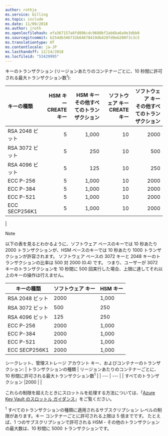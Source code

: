 ```yaml
---
author: rothja
ms.service: billing
ms.topic: include
ms.date: 11/09/2018
ms.author: jroth
ms.openlocfilehash: efa367157a8fd896cdc9680bf2ab6ba6a9e3dbb0
ms.sourcegitcommit: b254db346732b64678419db428fd9eb200f3c3c5
ms.translationtype: HT
ms.contentlocale: ja-JP
ms.lasthandoff: 12/14/2018
ms.locfileid: "53429995"
---
```

キーのトランザクション (リージョンあたりのコンテナーごとに、10 秒間に許可される最大トランザクション数<sup>1</sup>):

|キーの種類|HSM キー<br>CREATE キー|HSM キー<br>その他すべてのトランザクション|ソフトウェア キー<br>CREATE キー|ソフトウェア キー<br>その他すべてのトランザクション|
|:---|---:|---:|---:|---:|
|RSA 2048 ビット|5|1,000|10|2000|
|RSA 3072 ビット|5|250|10|500|
|RSA 4096 ビット|5|125|10|250|
|ECC P-256|5|1,000|10|2000|
|ECC P-384|5|1,000|10|2000|
|ECC P-521|5|1,000|10|2000|
|ECC SECP256K1|5|1,000|10|2000|
|

> [!NOTE]
> 以下の表を見るとわかるように、ソフトウェア ベースのキーでは 10 秒あたり 2000 トランザクションが、HSM ベースのキーでは 10 秒あたり 1000 トランザクションが許容されます。 ソフトウェア ベースの 3072 キーと 2048 キーのトランザクションの比率は 500 対 2000 (0.4) です。 つまり、ユーザーが 3072 キーのトランザクションを 10 秒間に 500 回実行した場合、上限に達してそれ以上のキーの操作は行えません。 
   
|キーの種類  | ソフトウェア キー |HSM キー  |
|---------|---------|---------|
|RSA 2048 ビット     |    2000     |   1,000    |
|RSA 3072 ビット     |     500    |    250     |
|RSA 4096 ビット     |    125     |    250     |
|ECC P-256     |    2000     |  1,000     |
|ECC P-384     |    2000     |  1,000     |
|ECC P-521     |    2000     |  1,000     |
|ECC SECP256K1     |    2000     |  1,000     |


シークレット、管理ストレージ アカウント キー、およびコンテナーのトランザクション:
| トランザクションの種類 | リージョンあたりのコンテナーごとに、10 秒間に許可される最大トランザクション数<sup>1</sup> |
| --- | --- |
| すべてのトランザクション |2000 |
|

これらの制限を超えたときにスロットルを処理する方法については、「[Azure Key Vault のスロットル ガイダンス](../articles/key-vault/key-vault-ovw-throttling.md)」をご覧ください。

<sup>1</sup> すべてのトランザクションの種類に適用されるサブスクリプション レベルの制限があります。キー コンテナーごとに許可される上限は 5 倍までです。 たとえば、1 つのサブスクリプションで許可される HSM - その他のトランザクションの最大数は、10 秒間に 5000 トランザクションです。

